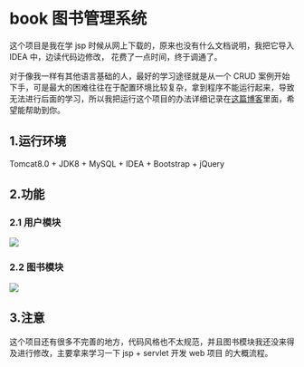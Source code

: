 
# book 图书管理系统 

这个项目是我在学 jsp 时候从网上下载的，原来也没有什么文档说明，我把它导入 IDEA 中，边读代码边修改，
花费了一点时间，终于调通了。

对于像我一样有其他语言基础的人，最好的学习途径就是从一个 CRUD 案例开始下手，可是最大的困难往往在于配置环境比较复杂，拿到程序不能运行起来，导致无法进行后面的学习，所以我把运行这个项目的办法详细记录在[这篇博客](https://www.zybuluo.com/tooyoung/note/1052261)里面，希望能帮助到你。

## 1.运行环境
Tomcat8.0 + JDK8 + MySQL + IDEA + Bootstrap + jQuery

## 2.功能
### 2.1 用户模块
![](https://github.com/tw1996/book/blob/master/WebContent/resource/images/user_info.png?raw=true)
### 2.2 图书模块
![](https://github.com/tw1996/book/blob/master/WebContent/resource/images/book_info.png?raw=true)

## 3.注意
这个项目还有很多不完善的地方，代码风格也不太规范，并且图书模块我还没来得及进行修改，主要拿来学习一下 jsp + servlet  开发 web 项目 的大概流程。
